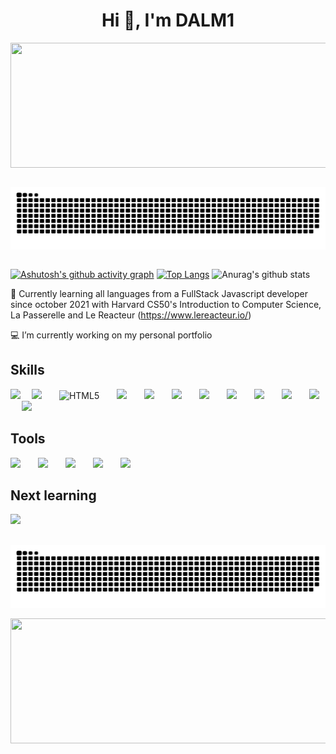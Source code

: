 <h1 align="center">Hi 👋, I'm DALM1</h1>
<img align="right" width="900" height="200"  src="https://media1.giphy.com/media/YvmrAnwdhAkp7EKkVu/giphy.gif?cid=ecf05e478oapemklhwzrh10i7ymyy5c3mg90x0t99f7v5u6v&rid=giphy.gif&ct=g"/>&emsp;

<img align="right" width="900" height="100"  src="https://raw.githubusercontent.com/Lissy93/Lissy93/master/assets/github-snake.svg"/>&emsp;

[![Ashutosh's github activity graph](https://activity-graph.herokuapp.com/graph?username=DALM1&theme=dracula)](https://github.com/DALM1/github-readme-activity-graph)
[![Top Langs](https://github-readme-stats.vercel.app/api/top-langs/?username=DALM1&layout=compact&theme=dracula)](https://github.com/DALM1/github-readme-stats)
![Anurag's github stats](https://github-readme-stats.vercel.app/api?username=DALM1&hide=contribs,prs,stars,issues&theme=dracula)


📔 Currently learning all languages from a FullStack Javascript developer since october 2021 with Harvard CS50's Introduction to Computer Science, La Passerelle and Le Reacteur (https://www.lereacteur.io/) 

💻 I’m currently working on my personal portfolio 

## Skills 

<img width="40px" src="https://upload.wikimedia.org/wikipedia/commons/1/19/C_Logo.png?20201023095457"/>&emsp;
<img width="40px" style="margin-right: 10px" src="https://img.icons8.com/color/344/python--v1.png"/>&emsp;
<img width="40px" style="margin-right: 10px" src="https://cdn.jsdelivr.net/gh/devicons/devicon/icons/html5/html5-original.svg" title="HTML5"/>&emsp;
<img width="40px" style="margin-right: 10px" src="https://cdn.jsdelivr.net/gh/devicons/devicon/icons/css3/css3-original.svg"/>&emsp;
<img width="40px" style="margin-right: 10px" src="https://upload.wikimedia.org/wikipedia/commons/thumb/2/27/PHP-logo.svg/1024px-PHP-logo.svg.png"/>&emsp;
<img width="40px" style="margin-right: 10px" src="https://cdn.jsdelivr.net/gh/devicons/devicon/icons/javascript/javascript-original.svg"/>&emsp;
<img width="40px" style="margin-right: 10px" src="https://cdn.jsdelivr.net/gh/devicons/devicon/icons/react/react-original-wordmark.svg"/>&emsp;
<img width="40px" style="margin-right: 10px" src="https://cdn.worldvectorlogo.com/logos/react-native-1.svg"/>&emsp;
<img width="40px" style="margin-right: 10px" src="https://react-spring.io/spring-icon.png"/>&emsp;
<img width="40px" style="margin-right: 10px" src="https://assets.website-files.com/61ca3f775a79ec5f87fcf937/6202fcdee5ee8636a145a41b_1234.png"/>&emsp;
<img width="40px" style="margin-right: 10px" src="https://img.icons8.com/color/344/mongodb.png"/>&emsp;
<img width="60px" style="margin-right: 10px" src="https://cdn.jsdelivr.net/gh/devicons/devicon/icons/nodejs/nodejs-plain-wordmark.svg"/>&emsp;




## Tools

<img width="40px" style="margin-right: 10px" src="https://upload.wikimedia.org/wikipedia/commons/thumb/9/9f/Vimlogo.svg/langfr-800px-Vimlogo.svg.png"/>&emsp;
<img width="40px" style="margin-right: 10px" src="https://jobs.mindtheproduct.com/wp-content/uploads/job-manager-uploads/company_logo/2021/10/csblogo.png"/>&emsp;
<img width="40px" style="margin-right: 10px" src="https://cdn.jsdelivr.net/gh/devicons/devicon/icons/vscode/vscode-original-wordmark.svg"/>&emsp;
<img width="40px" style="margin-right: 10px" src="https://cdn.jsdelivr.net/gh/devicons/devicon/icons/docker/docker-original-wordmark.svg"/>&emsp;
<img width="40px" style="margin-right: 10px" src="https://cdn.jsdelivr.net/gh/devicons/devicon/icons/npm/npm-original-wordmark.svg"/>&emsp;




## Next learning

<img width="40px" style="margin-right: 10px" src="https://cdn.jsdelivr.net/gh/devicons/devicon/icons/typescript/typescript-original.svg"/>&emsp;

<br>
<img align="right" width="900" height="100"  src="https://raw.githubusercontent.com/Lissy93/Lissy93/master/assets/github-snake.svg"/>&emsp;
<img align="right" width="900" height="200"  src="https://media1.giphy.com/media/YvmrAnwdhAkp7EKkVu/giphy.gif?cid=ecf05e478oapemklhwzrh10i7ymyy5c3mg90x0t99f7v5u6v&rid=giphy.gif&ct=g"/>&emsp; <br/>


